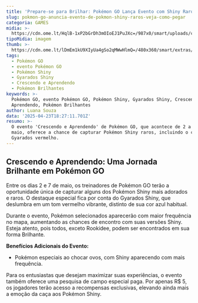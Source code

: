 ```yaml
---
title: 'Prepare-se para Brilhar: Pokémon GO Lança Evento com Shiny Raros em Maio'
slug: pokmon-go-anuncia-evento-de-pokmon-shiny-raros-veja-como-pegar
categoria: GAMES
midia: >-
  https://cdn.ome.lt/HqlB-1xP2bGrDh3mOIoEJ1PuJXc=/987x0/smart/uploads/conteudo/fotos/02_4aDTFhH.jpg
tipoMidia: imagem
thumb: >-
  https://cdn.ome.lt/lDmEm1kU9XIyUa4gSo2qMWwHlmQ=/480x360/smart/extras/conteudos/Captura_de_tela_2025-04-23_141841.png
tags:
  - Pokémon GO
  - evento Pokémon GO
  - Pokémon Shiny
  - Gyarados Shiny
  - Crescendo e Aprendendo
  - Pokémon Brilhantes
keywords: >-
  Pokémon GO, evento Pokémon GO, Pokémon Shiny, Gyarados Shiny, Crescendo e
  Aprendendo, Pokémon Brilhantes
author: Luana Souza
data: '2025-04-23T18:27:11.701Z'
resumo: >-
  O evento 'Crescendo e Aprendendo' de Pokémon GO, que acontece de 2 a 7 de
  maio, oferece a chance de capturar Pokémon Shiny raros, incluindo o cobiçado
  Gyarados vermelho.
---
```


## Crescendo e Aprendendo: Uma Jornada Brilhante em Pokémon GO

Entre os dias 2 e 7 de maio, os treinadores de Pokémon GO terão a oportunidade única de capturar alguns dos Pokémon Shiny mais adorados e raros. O destaque especial fica por conta do Gyarados Shiny, que deslumbra em um tom vermelho vibrante, distinto de sua cor azul habitual.

Durante o evento, Pokémon selecionados aparecerão com maior frequência no mapa, aumentando as chances de encontro com suas versões Shiny. Esteja atento, pois todos, exceto Rookidee, podem ser encontrados em sua forma Brilhante.

**Benefícios Adicionais do Evento:**

- Pokémon especiais ao chocar ovos, com Shiny aparecendo com mais frequência.

Para os entusiastas que desejam maximizar suas experiências, o evento também oferece uma pesquisa de campo especial paga. Por apenas R$ 5, os jogadores terão acesso a recompensas exclusivas, elevando ainda mais a emoção da caça aos Pokémon Shiny.
